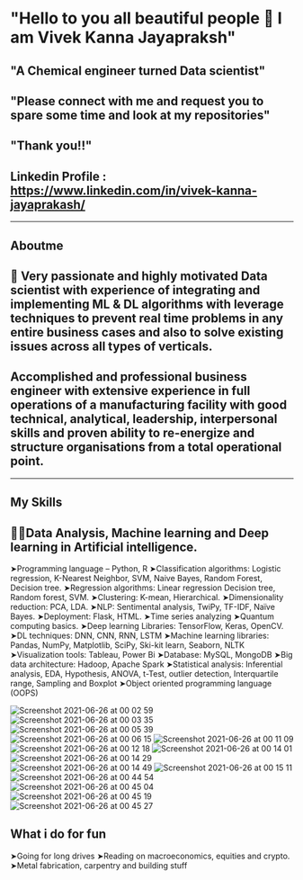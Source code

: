#  "Hello to you all beautiful people 👋 I am Vivek Kanna Jayapraksh"
## "A Chemical engineer turned Data scientist"
## "Please connect with me and request you to spare some time and look at my repositories"
## "Thank you!!"

## Linkedin Profile : https://www.linkedin.com/in/vivek-kanna-jayaprakash/


<!--
**vivekkanna26/vivekkanna26** is a ✨ _special_ ✨ repository because its `README.md` (this file) appears on your GitHub profile.

Here are some ideas to get you started:

- 🔭 I’m currently working on ...
- 🌱 I’m currently learning ...
- 👯 I’m looking to collaborate on ...
- 🤔 I’m looking for help with ...
- 💬 Ask me about ...
- 📫 How to reach me: ...
- 😄 Pronouns: ...
- ⚡ Fun fact: ...
-->

---

## Aboutme 

## 🙌 Very passionate and highly motivated Data scientist with experience of integrating and implementing  ML & DL algorithms with leverage techniques to prevent real time problems in any entire business cases and also to solve existing issues across all types of verticals.
## Accomplished and professional business engineer with extensive experience in full operations of a manufacturing facility with good technical, analytical, leadership, interpersonal skills and proven ability to re-energize and structure organisations from a total operational point.


---


## My Skills
## 🧑‍💻Data Analysis, Machine learning and Deep learning in Artificial intelligence. 

 ➤Programming language – Python, R
 ➤Classification algorithms: Logistic regression, K-Nearest Neighbor, SVM, Naive Bayes, Random Forest, Decision tree.
 ➤Regression algorithms: Linear regression Decision tree, Random forest, SVM.
 ➤Clustering: K-mean, Hierarchical. 
 ➤Dimensionality reduction: PCA, LDA. 
 ➤NLP: Sentimental analysis, TwiPy, TF-IDF, Naïve Bayes.
 ➤Deployment: Flask, HTML.
 ➤Time series analyzing
 ➤Quantum computing basics. 
 ➤Deep learning Libraries: TensorFlow, Keras, OpenCV.
 ➤DL techniques: DNN, CNN, RNN, LSTM
 ➤Machine learning libraries: Pandas, NumPy, Matplotlib, SciPy, Ski-kit learn, Seaborn, NLTK
 ➤Visualization tools: Tableau, Power Bi
 ➤Database: MySQL, MongoDB
 ➤Big data architecture: Hadoop, Apache Spark
 ➤Statistical analysis: Inferential analysis, EDA, Hypothesis, ANOVA, t-Test, outlier detection, Interquartile range, Sampling and Boxplot
 ➤Object oriented programming language (OOPS)

![Screenshot 2021-06-26 at 00 02 59](https://user-images.githubusercontent.com/75105149/123475069-84c51600-d618-11eb-8970-01734990b77a.jpg)
![Screenshot 2021-06-26 at 00 03 35](https://user-images.githubusercontent.com/75105149/123475075-868ed980-d618-11eb-8cda-0822e5c5f6b3.jpg)
![Screenshot 2021-06-26 at 00 05 39](https://user-images.githubusercontent.com/75105149/123475076-868ed980-d618-11eb-8ba9-a3bdee7afaaf.jpg)
![Screenshot 2021-06-26 at 00 06 15](https://user-images.githubusercontent.com/75105149/123475079-87277000-d618-11eb-8c2b-6288fbdd72ed.jpg)
![Screenshot 2021-06-26 at 00 11 09](https://user-images.githubusercontent.com/75105149/123475081-87277000-d618-11eb-807a-af553c2dddc3.jpg)
![Screenshot 2021-06-26 at 00 12 18](https://user-images.githubusercontent.com/75105149/123475083-87c00680-d618-11eb-8440-f7ac00b99f8e.jpg)
![Screenshot 2021-06-26 at 00 14 01](https://user-images.githubusercontent.com/75105149/123475084-88589d00-d618-11eb-80ea-c4f3197720ca.jpg)
![Screenshot 2021-06-26 at 00 14 29](https://user-images.githubusercontent.com/75105149/123475086-88589d00-d618-11eb-8024-a68bd866addc.jpg)
![Screenshot 2021-06-26 at 00 14 49](https://user-images.githubusercontent.com/75105149/123475088-88f13380-d618-11eb-9cf5-0b7584ad7757.jpg)
![Screenshot 2021-06-26 at 00 15 11](https://user-images.githubusercontent.com/75105149/123475089-8989ca00-d618-11eb-963a-d7e4cd340420.jpg)
![Screenshot 2021-06-26 at 00 44 54](https://user-images.githubusercontent.com/75105149/123475091-8989ca00-d618-11eb-8c56-aebe97ee089f.jpg)
![Screenshot 2021-06-26 at 00 45 04](https://user-images.githubusercontent.com/75105149/123475093-8a226080-d618-11eb-8cac-8d8287ac94b6.jpg)
![Screenshot 2021-06-26 at 00 45 19](https://user-images.githubusercontent.com/75105149/123475096-8abaf700-d618-11eb-8f1e-cca7d61970f5.jpg)
![Screenshot 2021-06-26 at 00 45 27](https://user-images.githubusercontent.com/75105149/123475097-8abaf700-d618-11eb-845b-25b3b59f1a1a.jpg)




## What i do for fun
➤Going for long drives
➤Reading on macroeconomics, equities and crypto.
➤Metal fabrication, carpentry and building stuff
